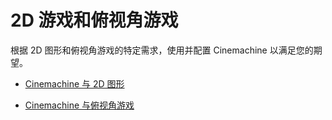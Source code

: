 # 2D 游戏和俯视角游戏

根据 2D 图形和俯视角游戏的特定需求，使用并配置 Cinemachine 以满足您的期望。

* [Cinemachine 与 2D 图形](Cinemachine2D.md)

* [Cinemachine 与俯视角游戏](CinemachineTopDown.md)